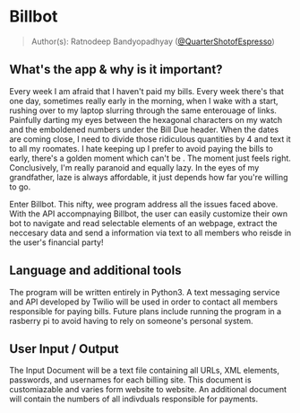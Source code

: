 # Billbot

> Author(s): Ratnodeep Bandyopadhyay ([@QuarterShotofEspresso](https://github.com/QuarterShotofEspresso))

## What's the app & why is it important?
Every week I am afraid that I haven't paid my bills. Every week there's that one day, sometimes really early in the morning, when I wake with a start, rushing over to my laptop slurring through the same enterouage of links. Painfully darting my eyes between the hexagonal characters on my watch and the emboldened numbers under the Bill Due header. When the dates are coming close, I need to divide those ridiculous quantities by 4 and text it to all my roomates. I hate keeping up I prefer to avoid paying the bills to early, there's a golden moment which can't be . The moment just feels right. Conclusively, I'm really paranoid and equally lazy. In the eyes of my grandfather, laze is always affordable, it just depends how far you're willing to go.

Enter Billbot. This nifty, wee program address all the issues faced above. With the API accompnaying Billbot, the user can easily customize their own bot to navigate and read selectable elements of an webpage, extract the neccesary data and send a information via text to all members who reisde in the user's financial party!

## Language and additional tools
The program will be written entirely in Python3. A text messaging service and API developed by Twilio will be used in order to contact all members responsible for paying bills. Future plans include running the program in a rasberry pi to avoid having to rely on someone's personal system.

## User Input / Output
The Input Document will be a text file containing all URLs, XML elements, passwords, and usernames for each billing site. This document is customiazable and varies form website to website. An additional document will contain the numbers of all indivduals responsible for payments.
